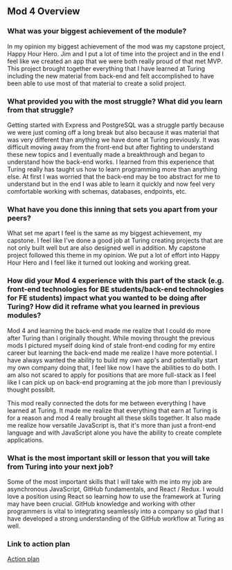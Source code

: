 ## Mod 4 Overview
### What was your biggest achievement of the module?

In my opinion my biggest achievement of the mod was my capstone project, Happy Hour Hero. Jim and I put a lot of time into the project and in the end I feel like we created an app that we were both really proud of that met MVP. This project brought together everything that I have learned at Turing including the new material from back-end and felt accomplished to have been able to use most of that material to create a solid project.

### What provided you with the most struggle? What did you learn from that struggle?

Getting started with Express and PostgreSQL was a struggle partly because we were just coming off a long break but also because it was material that was very different than anything we have done at Turing previously. It was difficult moving away from the front-end but after fighting to understand these new topics and I eventually made a breakthrough and began to understand how the back-end works. I learned from this experience that Turing really has taught us how to learn programming more than anything else. At first I was worried that the back-end may be too abstract for me to understand but in the end I was able to learn it quickly and now feel very comfortable working with schemas, databases, endpoints, etc. 

### What have you done this inning that sets you apart from your peers?

What set me apart I feel is the same as my biggest achievement, my capstone. I feel like I've done a good job at Turing creating projects that are not only built well but are also designed well in addition. My capstone project followed this theme in my opinion. We put a lot of effort into Happy Hour Hero and I feel like it turned out looking and working great. 

### How did your Mod 4 experience with this part of the stack (e.g. front-end technologies for BE students/back-end technologies for FE students) impact what you wanted to be doing after Turing? How did it reframe what you learned in previous modules?

Mod 4 and learning the back-end made me realize that I could do more after Turing than I originally thought. While moving throught the previous mods I pictured myself doing kind of stale front-end coding for my entire career but learning the back-end made me realize I have more potential. I have always wanted the ability to build my own app's and potentially start my own company doing that, I feel like now I have the abilities to do both. I am also not scared to apply for positions that are more full-stack as I feel like I can pick up on back-end programing at the job more than I previously thought possiblt. 

This mod really connected the dots for me between everything I have learned at Turing. It made me realize that everything that earn at Turing is for a reason and mod 4 really brought all these skills together. It also made me realize how versatile JavaScript is, that it's more than just a front-end language and with JavaScript alone you have the ability to create complete applications. 

### What is the most important skill or lesson that you will take from Turing into your next job?

Some of the most important skills that I will take with me into my job are asynchronous JavaScript, GitHub fundamentals, and React / Redux. I would love a position using React so learning how to use the framework at Turing may have been crucial. GitHub knowledge and working with other programmers is vital to integrating seamlessly into a company so glad that I have developed a strong understanding of the GitHub workflow at Turing as well.  

### Link to action plan

[Action plan](https://gist.github.com/mcnamara14/dec5065a2c5ad1ee200a289d04d14861)
